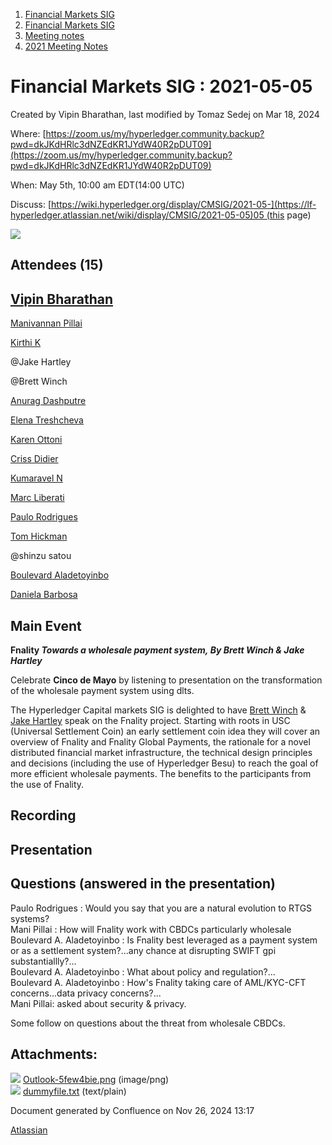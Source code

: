 1. [Financial Markets SIG](index.html)
2. [Financial Markets SIG](Financial-Markets-SIG_20545549.html)
3. [Meeting notes](Meeting-notes_20558268.html)
4. [2021 Meeting Notes](2021-Meeting-Notes_20547499.html)

# Financial Markets SIG : 2021-05-05

Created by Vipin Bharathan, last modified by Tomaz Sedej on Mar 18, 2024

Where: [https://zoom.us/my/hyperledger.community.backup?pwd=dkJKdHRlc3dNZEdKR1JYdW40R2pDUT09](https://zoom.us/my/hyperledger.community.backup?pwd=dkJKdHRlc3dNZEdKR1JYdW40R2pDUT09)

When: May 5th, 10:00 am EDT(14:00 UTC)

Discuss: [https://wiki.hyperledger.org/display/CMSIG/2021-05-](https://lf-hyperledger.atlassian.net/wiki/display/CMSIG/2021-05-05)05 (this page)

![](attachments/20546721/20559400.png?height=400)

## Attendees (15)

## [Vipin Bharathan](https://lf-hyperledger.atlassian.net/wiki/people/70121:4ac24c34-2385-41a8-8881-61e7a75c6d1e?ref=confluence)

[Manivannan Pillai](https://lf-hyperledger.atlassian.net/wiki/people/5a6887cec2b7dd3533e4ab77?ref=confluence)

[Kirthi K](https://lf-hyperledger.atlassian.net/wiki/people/712020:cdf2c19a-9f68-45e0-82c7-86c8b2799fb2?ref=confluence)

@Jake Hartley

@Brett Winch

[Anurag Dashputre](https://lf-hyperledger.atlassian.net/wiki/people/63bebe53eac4f07e3f3bcce7?ref=confluence)

[Elena Treshcheva](https://lf-hyperledger.atlassian.net/wiki/people/70121:89719d87-50f8-4493-bda2-fac4b14a7355?ref=confluence)

[Karen Ottoni](https://lf-hyperledger.atlassian.net/wiki/people/712020:b91a9879-c835-4217-a2e7-e13c7e529f5b?ref=confluence)

[Criss Didier](https://lf-hyperledger.atlassian.net/wiki/people/712020:e616ce77-b3a2-4ecc-a9f9-0e0e3f13bb01?ref=confluence)

[Kumaravel N](https://lf-hyperledger.atlassian.net/wiki/people/70121:1d7790e2-8efd-409a-bf1e-ff3f8c520669?ref=confluence)

[Marc Liberati](https://lf-hyperledger.atlassian.net/wiki/people/712020:fbd7d2ab-a4ea-4f66-9959-257fc14c6a35?ref=confluence)

[Paulo Rodrigues](https://lf-hyperledger.atlassian.net/wiki/people/5d037b7b56f9580c07f2cb13?ref=confluence)

[Tom Hickman](https://lf-hyperledger.atlassian.net/wiki/people/712020:ff49b892-2633-498c-9b74-a9eb9e9515a1?ref=confluence)

@shinzu satou

[Boulevard Aladetoyinbo](https://lf-hyperledger.atlassian.net/wiki/people/712020:7fff8e43-db0e-45a0-a4ea-212d60412c9b?ref=confluence)

[Daniela Barbosa](https://lf-hyperledger.atlassian.net/wiki/people/5c0f0d72470dea35d6935354?ref=confluence)

## Main Event

**Fnality *Towards a wholesale payment system, By Brett Winch &amp; Jake Hartley***

Celebrate **Cinco de Mayo** by listening to presentation on the transformation of the wholesale payment system using dlts.

The Hyperledger Capital markets SIG is delighted to have [Brett Winch](https://www.linkedin.com/in/vipin-bharathan/detail/recent-activity/) &amp; [Jake Hartley](https://www.linkedin.com/in/vipin-bharathan/detail/recent-activity/) speak on the Fnality project. Starting with roots in USC (Universal Settlement Coin) an early settlement coin idea they will cover an overview of Fnality and Fnality Global Payments, the rationale for a novel distributed financial market infrastructure, the technical design principles and decisions (including the use of Hyperledger Besu) to reach the goal of more efficient wholesale payments. The benefits to the participants from the use of Fnality.

## Recording

## Presentation

## Questions (answered in the presentation)

Paulo Rodrigues : Would you say that you are a natural evolution to RTGS systems?  
Mani Pillai : How will Fnality work with CBDCs particularly wholesale  
Boulevard A. Aladetoyinbo : Is Fnality best leveraged as a payment system or as a settlement system?...any chance at disrupting SWIFT gpi substantiallly?...  
Boulevard A. Aladetoyinbo : What about policy and regulation?...  
Boulevard A. Aladetoyinbo : How's Fnality taking care of AML/KYC-CFT concerns...data privacy concerns?...  
Mani Pillai: asked about security &amp; privacy.

Some follow on questions about the threat from wholesale CBDCs.

## Attachments:

![](images/icons/bullet_blue.gif) [Outlook-5few4bie.png](attachments/20546721/20559400.png) (image/png)  
![](images/icons/bullet_blue.gif) [dummyfile.txt](attachments/20546721/20559398.txt) (text/plain)

Document generated by Confluence on Nov 26, 2024 13:17

[Atlassian](http://www.atlassian.com/)
